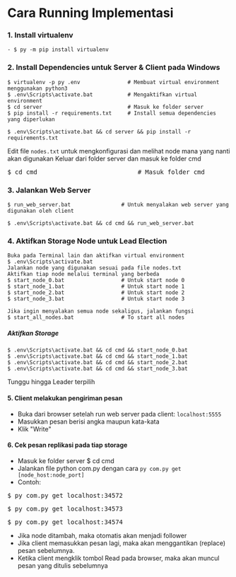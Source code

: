 # Cara Running Implementasi
### 1. Install virtualenv

    - $ py -m pip install virtualenv

### 2. Install Dependencies untuk Server & Client pada Windows

    $ virtualenv -p py .env               # Membuat virtual environment menggunakan python3
    $ .env\Scripts\activate.bat           # Mengaktifkan virtual environment
    $ cd server                           # Masuk ke folder server          
    $ pip install -r requirements.txt     # Install semua dependencies yang diperlukan

    $ .env\Scripts\activate.bat && cd server && pip install -r requirements.txt

 Edit file `nodes.txt` untuk mengkonfigurasi dan melihat node mana yang nanti akan digunakan
 Keluar dari folder server dan masuk ke folder cmd

<pre>$ cd cmd                           # Masuk folder cmd</pre>
 
### 3. Jalankan Web Server 
    $ run_web_server.bat                # Untuk menyalakan web server yang digunakan oleh client

    $ .env\Scripts\activate.bat && cd cmd && run_web_server.bat

### 4. Aktifkan Storage Node untuk Lead Election
    Buka pada Terminal lain dan aktifkan virtual environment
    $ .env\Scripts\activate.bat  
    Jalankan node yang digunakan sesuai pada file nodes.txt
    Aktifkan tiap node melalui terminal yang berbeda
    $ start_node_0.bat                  # Untuk start node 0
    $ start_node_1.bat                  # Untuk start node 1
    $ start_node_2.bat                  # Untuk start node 2
    $ start_node_3.bat                  # Untuk start node 3

    Jika ingin menyalakan semua node sekaligus, jalankan fungsi
    $ start_all_nodes.bat               # To start all nodes

##### Aktifkan Storage
    $ .env\Scripts\activate.bat && cd cmd && start_node_0.bat
    $ .env\Scripts\activate.bat && cd cmd && start_node_1.bat
    $ .env\Scripts\activate.bat && cd cmd && start_node_2.bat
    $ .env\Scripts\activate.bat && cd cmd && start_node_3.bat

  Tunggu hingga Leader terpilih

#### 5. Client melakukan pengiriman pesan

- Buka dari browser setelah run web server pada client: `localhost:5555`
- Masukkan pesan berisi angka maupun kata-kata
- Klik "Write"

#### 6. Cek pesan replikasi pada tiap storage
- Masuk ke folder server
    $ cd cmd 
- Jalankan file python com.py dengan cara
    `py com.py get [node_host:node_port]`
- Contoh:
<pre>$ py com.py get localhost:34572</pre>
<pre>$ py com.py get localhost:34573</pre>
<pre>$ py com.py get localhost:34574</pre>
- Jika node ditambah, maka otomatis akan menjadi follower
- Jika client memasukkan pesan lagi, maka akan menggantikan (replace) pesan sebelumnya.
- Ketika client mengklik tombol Read pada browser, maka akan muncul pesan yang ditulis sebelumnya
